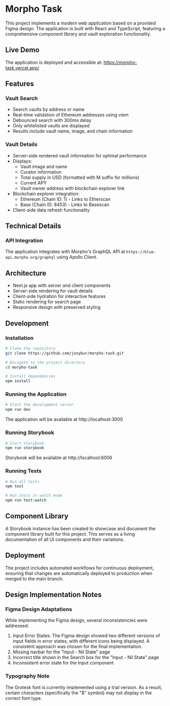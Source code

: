 # Morpho Task

This project implements a modern web application based on a provided Figma design. The application is built with React and TypeScript, featuring a comprehensive component library and vault exploration functionality.

## Live Demo

The application is deployed and accessible at: https://morpho-task.vercel.app/

## Features

### Vault Search

- Search vaults by address or name
- Real-time validation of Ethereum addresses using viem
- Debounced search with 300ms delay
- Only whitelisted vaults are displayed
- Results include vault name, image, and chain information

### Vault Details

- Server-side rendered vault information for optimal performance
- Displays:
  - Vault image and name
  - Curator information
  - Total supply in USD (formatted with M suffix for millions)
  - Current APY
  - Vault owner address with blockchain explorer link
- Blockchain explorer integration:
  - Ethereum (Chain ID: 1) - Links to Etherscan
  - Base (Chain ID: 8453) - Links to Basescan
- Client-side data refresh functionality

## Technical Details

### API Integration

The application integrates with Morpho's GraphQL API at `https://blue-api.morpho.org/graphql` using Apollo Client.

## Architecture

- Next.js app with server and client components
- Server-side rendering for vault details
- Client-side hydration for interactive features
- Static rendering for search page
- Responsive design with preserved styling

## Development

### Installation

```bash
# Clone the repository
git clone https://github.com/jonybur/morpho-task.git

# Navigate to the project directory
cd morpho-task

# Install dependencies
npm install
```

### Running the Application

```bash
# Start the development server
npm run dev
```

The application will be available at http://localhost:3000

### Running Storybook

```bash
# Start Storybook
npm run storybook
```

Storybook will be available at http://localhost:6006

### Running Tests

```bash
# Run all tests
npm test

# Run tests in watch mode
npm run test:watch
```

## Component Library

A Storybook instance has been created to showcase and document the component library built for this project. This serves as a living documentation of all UI components and their variations.

## Deployment

The project includes automated workflows for continuous deployment, ensuring that changes are automatically deployed to production when merged to the main branch.

## Design Implementation Notes

### Figma Design Adaptations

While implementing the Figma design, several inconsistencies were addressed:

1. Input Error States: The Figma design showed two different versions of input fields in error states, with different icons being displayed. A consistent approach was chosen for the final implementation.
2. Missing navbar for the "Input - Nil State" page
3. Incorrect title shown in the Search box for the "Input - Nil State" page
4. Inconsistent error state for the Input component

### Typography Note

The Grotesk font is currently implemented using a trial version. As a result, certain characters (specifically the "$" symbol) may not display in the correct font type.
